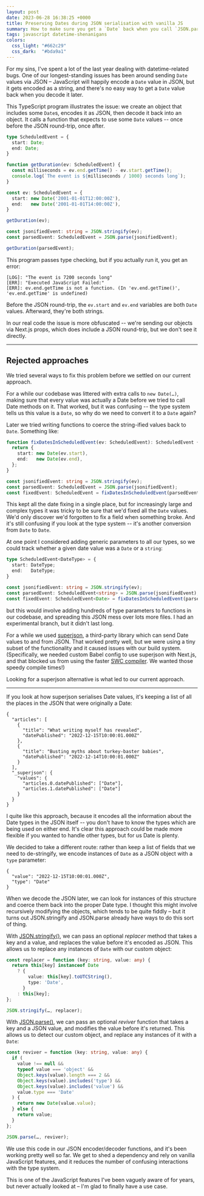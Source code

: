 ```yaml
---
layout: post
date: 2023-06-28 16:38:25 +0000
title: Preserving Dates during JSON serialisation with vanilla JS
summary: How to make sure you get a `Date` back when you call `JSON.parse` and `JSON.stringify`.
tags: javascript datetime-shenanigans
colors:
  css_light: "#662c29"
  css_dark:  "#bda9a1"
---
```


For my sins, I've spent a lot of the last year dealing with datetime-related bugs.
One of our longest-standing issues has been around sending `Date` values via JSON – JavaScript will happily encode a `Date` value in JSON, but it gets encoded as a string, and there's no easy way to get a `Date` value back when you decode it later.

This TypeScript program illustrates the issue: we create an object that includes some `Date`s, encodes it as JSON, then decode it back into an object.
It calls a function that expects to use some `Date` values -- once before the JSON round-trip, once after.

```typescript
type ScheduledEvent = {
  start: Date;
  end: Date;
}

function getDuration(ev: ScheduledEvent) {
  const milliseconds = ev.end.getTime() - ev.start.getTime();
  console.log(`The event is ${milliseconds / 1000} seconds long`);
}

const ev: ScheduledEvent = {
  start: new Date('2001-01-01T12:00:00Z'),
  end:   new Date('2001-01-01T14:00:00Z'),
}

getDuration(ev);

const jsonifiedEvent: string = JSON.stringify(ev);
const parsedEvent: ScheduledEvent = JSON.parse(jsonifiedEvent);

getDuration(parsedEvent);
```

This program passes type checking, but if you actually run it, you get an error:

```
[LOG]: "The event is 7200 seconds long" 
[ERR]: "Executed JavaScript Failed:" 
[ERR]: ev.end.getTime is not a function. (In 'ev.end.getTime()', 'ev.end.getTime' is undefined) 
```

Before the JSON round-trip, the `ev.start` and `ev.end` variables are both `Date` values.
Afterward, they're both strings.

In our real code the issue is more obfuscated -- we're sending our objects via Next.js props, which does include a JSON round-trip, but we don't see it directly.

---

## Rejected approaches

We tried several ways to fix this problem before we settled on our current approach.

For a while our codebase was littered with extra calls to `new Date(…)`, making sure that every value was actually a Date before we tried to call Date methods on it.
That worked, but it was confusing -- the type system tells us this value is a `Date`, so why do we need to convert it to a `Date` again?

Later we tried writing functions to coerce the string-ified values back to `Date`.
Something like:

```typescript
function fixDatesInScheduledEvent(ev: ScheduledEvent): ScheduledEvent {
  return {
    start: new Date(ev.start),
    end:   new Date(ev.end),
  };
}

const jsonifiedEvent: string = JSON.stringify(ev);
const parsedEvent: ScheduledEvent = JSON.parse(jsonifiedEvent);
const fixedEvent: ScheduledEvent = fixDatesInScheduledEvent(parsedEvent);
```

This kept all the date fixing in a single place, but for increasingly large and complex types it was tricky to be sure that we'd fixed all the `Date` values.
We'd only discover we'd forgotten to fix a field when something broke.
And it's still confusing if you look at the type system -- it's another conversion from `Date` to `Date`.

At one point I considered adding generic parameters to all our types, so we could track whether a given date value was a `Date` or a `string`:

```typescript
type ScheduledEvent<DateType> = {
  start: DateType;
  end:   DateType;
}

const jsonifiedEvent: string = JSON.stringify(ev);
const parsedEvent: ScheduledEvent<string> = JSON.parse(jsonifiedEvent);
const fixedEvent: ScheduledEvent<Date> = fixDatesInScheduledEvent(parsedEvent);
```

but this would involve adding hundreds of type parameters to functions in our codebase, and spreading this JSON mess over lots more files.
I had an experimental branch, but it didn't last long.

For a while we used [superjson], a third-party library which can send Date values to and from JSON.
That worked pretty well, but we were using a tiny subset of the functionality and it caused issues with our build system.
(Specifically, we needed custom Babel config to use superjson with Next.js, and that blocked us from using the faster [SWC compiler].
We wanted those speedy compile times!)

Looking for a superjson alternative is what led to our current approach.

[superjson]: https://www.npmjs.com/package/superjson
[SWC compiler]: https://nextjs.org/docs/architecture/nextjs-compiler

---

If you look at how superjson serialises Date values, it's keeping a list of all the places in the JSON that were originally a Date:

```
{
  "articles": [
    {
      "title": "What writing myself has revealed",
      "datePublished": "2022-12-15T10:00:01.000Z"
    },
    {
      "title": "Busting myths about turkey-baster babies",
      "datePublished": "2022-12-14T10:00:01.000Z"
    }
  ],
  "_superjson": {
    "values": {
      "articles.0.datePublished": ["Date"],
      "articles.1.datePublished": ["Date"]
    }
  }
}
```

I quite like this approach, because it encodes all the information about the Date types in the JSON itself -- you don't have to know the types which are being used on either end.
It's clear this approach could be made more flexible if you wanted to handle other types, but for us Date is plenty.

We decided to take a different route: rather than keep a list of fields that we need to de-stringify, we encode instances of `Date` as a JSON object with a `type` parameter:

```
{
  "value": "2022-12-15T10:00:01.000Z",
  "type": "Date"
}
```

When we decode the JSON later, we can look for instances of this structure and coerce them back into the proper Date type.
I thought this might involve recursively modifying the objects, which tends to be quite fiddly – but it turns out JSON.stringify and JSON.parse already have ways to do this sort of thing.

With [JSON.stringify()][JSON.stringify], we can pass an optional *replacer* method that takes a key and a value, and replaces the value before it's encoded as JSON.
This allows us to replace any instances of `Date` with our custom object:

```typescript
const replacer = function (key: string, value: any) {
  return this[key] instanceof Date
    ? {
        value: this[key].toUTCString(),
        type: 'Date',
      }
    : this[key];
};

JSON.stringify(…, replacer);
```

With [JSON.parse()][JSON.parse], we can pass an optional *reviver* function that takes a key and a JSON value, and modifies the value before it's returned.
This allows us to detect our custom object, and replace any instances of it with a `Date`:

```typescript
const reviver = function (key: string, value: any) {
  if (
    value !== null &&
    typeof value === 'object' &&
    Object.keys(value).length === 2 &&
    Object.keys(value).includes('type') &&
    Object.keys(value).includes('value') &&
    value.type === 'Date'
  ) {
    return new Date(value.value);
  } else {
    return value;
  }
};

JSON.parse(…, reviver);
```

We use this code in our JSON encoder/decoder functions, and it's been working pretty well so far.
We get to shed a dependency and rely on vanilla JavaScript features, and it reduces the number of confusing interactions with the type system.

This is one of the JavaScript features I've been vaguely aware of for years, but never actually looked at – I'm glad to finally have a use case.

[JSON.stringify]: https://developer.mozilla.org/en-US/docs/Web/JavaScript/Reference/Global_Objects/JSON/stringify
[JSON.parse]: https://developer.mozilla.org/en-US/docs/Web/JavaScript/Reference/Global_Objects/JSON/parse
